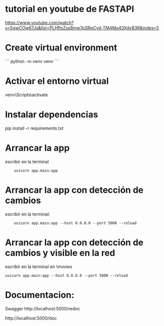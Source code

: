 # tutorial en youtube de FASTAPI

https://www.youtube.com/watch?v=5gwCOje67Js&list=PLHftsZss8mw7pSRpCyd-TM4Mu43XdyB3R&index=5

# Create virtual environment

´´´
python -m venv venv
´´´

# Activar el entorno virtual

venv\Scripts\activate

# Instalar dependencias

pip install -r requirements.txt

# Arrancar la app

escribir en la terminal

```
    uvicorn app.main:app
```

# Arrancar la app con detección de cambios

escribir en la terminal:

```
    uvicorn app.main:app --host 0.0.0.0 --port 5000 --reload
```

# Arrancar la app con detección de cambios y visible en la red

escribir en la terminal en \movies

```
uvicorn app.main:app --host 0.0.0.0 --port 5000 --reload

```

# Documentacion:

Swagger
http://localhost:5000/redoc

http://localhost:5000/doc
